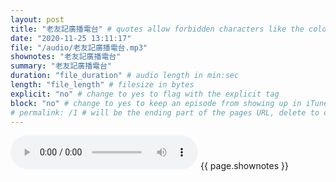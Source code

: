 ```yaml
---
layout: post
title: "老友記廣播電台" # quotes allow forbidden characters like the colon
date: "2020-11-25 13:11:17"
file: "/audio/老友記廣播電台.mp3"
shownotes: "老友記廣播電台"
summary: "老友記廣播電台"
duration: "file_duration" # audio length in min:sec
length: "file_length" # filesize in bytes
explicit: "no" # change to yes to flag with the explicit tag
block: "no" # change to yes to keep an episode from showing up in iTunes
# permalink: /1 # will be the ending part of the pages URL, delete to default to the title
---
```


<audio controls>
<source src="{{site.url}}{{site.baseurl}}{{ page.file }}" type="audio/x-mp3">
Your browser does not support the audio element.
</audio>
{{ page.shownotes }}

